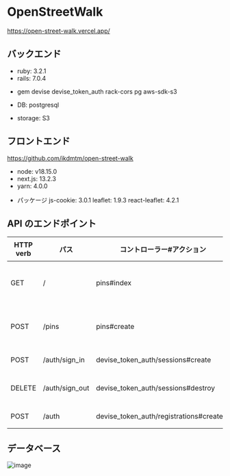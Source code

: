 # OpenStreetWalk

https://open-street-walk.vercel.app/

## バックエンド

-   ruby: 3.2.1
-   rails: 7.0.4

*   gem
    devise
    devise_token_auth
    rack-cors
    pg
    aws-sdk-s3

*   DB: postgresql
*   storage: S3

## フロントエンド

<https://github.com/ikdmtm/open-street-walk>

-   node: v18.15.0
-   next.js: 13.2.3
-   yarn: 4.0.0

*   パッケージ
    js-cookie: 3.0.1
    leaflet: 1.9.3
    react-leaflet: 4.2.1

## API のエンドポイント

| HTTP verb | パス           | 　コントローラー#アクション　          | 　目的　         |
| --------- | -------------- | -------------------------------------- | ---------------- |
| GET       | /              | pins#index                             | ピンの情報を取得 |
| POST      | /pins          | pins#create                            | ピンを新規作成   |
| POST      | /auth/sign_in  | devise_token_auth/sessions#create      | ログイン         |
| DELETE    | /auth/sign_out | devise_token_auth/sessions#destroy     | ログアウト       |
| POST      | /auth          | devise_token_auth/registrations#create | 新規登録         |

## データベース

![image](https://user-images.githubusercontent.com/77443881/234790573-835c087f-384f-40b0-a0fb-a03813830341.png)
